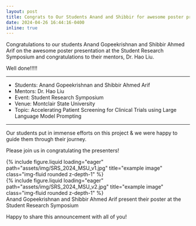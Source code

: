 ```yaml
---
layout: post
title: Congrats to Our Students Anand and Shibbir for awesome poster presentation at the Student Research Symposium - Montclair State University
date: 2024-04-26 16:44:16-0400
inline: true
---
```


Congratulations to our students Anand Gopeekrishnan and Shibbir Ahmed Arif on the awesome poster presentation at the Student Research Symposium and congratulations to their mentors, Dr. Hao Liu.

Well done!!!!!

----------------------------------

- Students: Anand Gopeekrishnan and Shibbir Ahmed Arif
- Mentors: Dr. Hao Liu
- Event: Student Research Symposium
- Venue: Montclair State University
- Topic: Accelerating Patient Screening for Clinical Trials using Large Language Model Prompting

----------------------------------

Our students put in immense efforts on this project & we were happy to guide them through their journey. 

Please join us in congratulating the presenters!

<div class="row">
    <div class="col-sm mt-3 mt-md-0">
        {% include figure.liquid loading="eager" path="assets/img/SRS_2024_MSU_v1.jpg" title="example image" class="img-fluid rounded z-depth-1" %}
    </div>
    <div class="col-sm mt-3 mt-md-0">
        {% include figure.liquid loading="eager" path="assets/img/SRS_2024_MSU_v2.jpg" title="example image" class="img-fluid rounded z-depth-1" %}
    </div>
</div>
<div class="caption">
    Anand Gopeekrishnan and Shibbir Ahmed Arif present their poster at the Student Research Symposium
</div>


Happy to share this announcement with all of you! 

